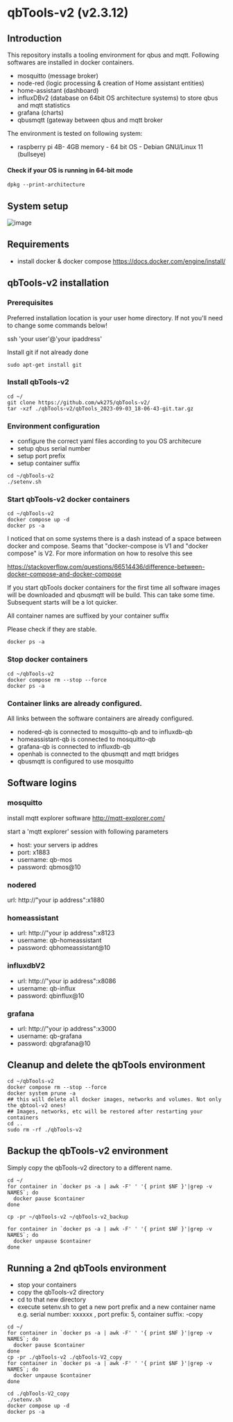# qbTools-v2 (v2.3.12) 
## Introduction
This repository installs a tooling environment for qbus and mqtt.
Following softwares are installed in docker containers.
- mosquitto (message broker)
- node-red (logic processing & creation of Home assistant entities)
- home-assistant (dashboard)
- influxDBv2 (database on 64bit OS architecture systems)  to store qbus and mqtt statistics
- grafana (charts)
- qbusmqtt (gateway between qbus and mqtt broker

The environment is tested on following system:
- raspberry pi 4B- 4GB memory - 64 bit OS - Debian GNU/Linux 11 (bullseye)

#### Check if your OS is running in 64-bit mode
```
dpkg --print-architecture
```

## System setup
![image](https://github.com/wk275/qbTools-v2/assets/55239601/6e9f2563-7457-4377-afbe-8e602fb8d55c)


## Requirements
- install docker & docker compose
https://docs.docker.com/engine/install/

## qbTools-v2 installation

### Prerequisites
Preferred installation location is your user home directory. If not you'll need to change some commands below!

ssh 'your user'@'your ipaddress'

Install git if not already done 

```
sudo apt-get install git
````

### Install qbTools-v2

```
cd ~/
git clone https://github.com/wk275/qbTools-v2/
tar -xzf ./qbTools-v2/qbTools_2023-09-03_18-06-43-git.tar.gz
```

### Environment configuration

- configure the correct yaml files according to you OS architecure
- setup qbus serial number
- setup port prefix
- setup container suffix 

```
cd ~/qbTools-v2
./setenv.sh
```

### Start qbTools-v2 docker containers
```
cd ~/qbTools-v2
docker compose up -d
docker ps -a
```
I noticed that on some systems there is a dash instead of a space between docker and compose.
Seams that "docker-compose is V1 and "docker compose" is V2.
For more information on how to resolve this see

https://stackoverflow.com/questions/66514436/difference-between-docker-compose-and-docker-compose

If you start qbTools docker containers for the first time all software images will be downloaded and qbusmqtt will be build. 
This can take some time.
Subsequent starts will be a lot quicker.

All container names are suffixed by your container suffix 

Please check if they are stable.
```
docker ps -a
```

### Stop docker containers
```
cd ~/qbTools-v2
docker compose rm --stop --force
docker ps -a
```

### Container links are already configured.
All links between the software containers are already configured.
- nodered-qb is connected to mosquitto-qb and to influxdb-qb
- homeassistant-qb is connected to mosquitto-qb
- grafana-qb is connected to influxdb-qb
- openhab is connected to the qbusmqtt and mqtt bridges
- qbusmqtt is configured to use mosquitto 

## Software logins
### mosquitto
install mqtt explorer software
http://mqtt-explorer.com/

start a 'mqtt explorer' session with following parameters

- host: your servers ip addres
- port: x1883
- username: qb-mos
- password: qbmos@10


### nodered
url: http://"your ip address":x1880

### homeassistant
- url: http://"your ip address":x8123
- username: qb-homeassistant
- password: qbhomeassistant@10

### influxdbV2
- url: http://"your ip address":x8086
- username: qb-influx
- password: qbinflux@10

### grafana
- url: http://"your ip address":x3000
- username: qb-grafana
- password: qbgrafana@10

## Cleanup and delete the qbTools environment
```
cd ~/qbTools-v2
docker compose rm --stop --force
docker system prune -a
## this will delete all docker images, networks and volumes. Not only the qbtool-v2 ones!
## Images, networks, etc will be restored after restarting your containers
cd ..
sudo rm -rf ./qbTools-v2
```

## Backup the qbTools-v2 environment
Simply copy the qbTools-v2 directory to a different name.
```
cd ~/
for container in `docker ps -a | awk -F' ' '{ print $NF }'|grep -v NAMES`; do
  docker pause $container
done

cp -pr ~/qbTools-v2 ~/qbTools-v2_backup

for container in `docker ps -a | awk -F' ' '{ print $NF }'|grep -v NAMES`; do
  docker unpause $container
done
```

## Running a 2nd qbTools environment
- stop your containers
- copy the qbTools-v2 directory 
- cd to that new directory
- execute setenv.sh to get a new port prefix and a new container name e.g. serial number: xxxxxx , port prefix: 5, container suffix: -copy
```
cd ~/
for container in `docker ps -a | awk -F' ' '{ print $NF }'|grep -v NAMES`; do
  docker pause $container
done
cp -pr ./qbTools-v2 ./qbTools-V2_copy
for container in `docker ps -a | awk -F' ' '{ print $NF }'|grep -v NAMES`; do
  docker unpause $container
done

cd ./qbTools-V2_copy
./setenv.sh
docker compose up -d
docker ps -a
```
